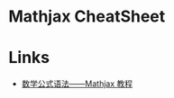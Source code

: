 # Mathjax CheatSheet

# Links

- [数学公式语法——Mathjax 教程
  ](https://oysz2016.github.io/post/8611e6fb.html)
